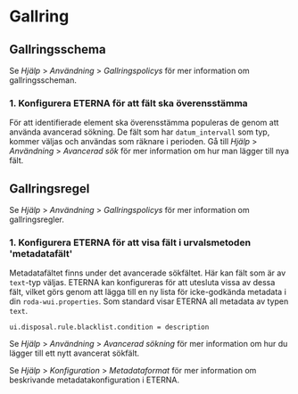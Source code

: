 # Gallring

## Gallringsschema

Se *Hjälp* > *Användning* > *Gallringspolicys* för mer information om gallringsscheman.

### 1. Konfigurera ETERNA för att fält ska överensstämma

För att identifierade element ska överensstämma populeras de genom att använda avancerad sökning. De fält som har `datum_intervall` som typ, kommer väljas och användas som räknare i perioden. 
Gå till *Hjälp* > *Användning* > *Avancerad sök* för mer information om hur man lägger till nya fält. 

## Gallringsregel

Se *Hjälp* > *Användning* > *Gallringspolicys* för mer information om gallringsregler.

### 1. Konfigurera ETERNA för att visa fält i urvalsmetoden 'metadatafält'

Metadatafältet finns under det avancerade sökfältet. Här kan fält som är av `text`-typ väljas. ETERNA kan konfigureras för att utesluta vissa av dessa fält, vilket görs genom att lägga till en ny lista för icke-godkända metadata i din `roda-wui.properties`. Som standard visar ETERNA all metadata av typen `text`.

```javaproperties
ui.disposal.rule.blacklist.condition = description
```

Se *Hjälp* > *Användning* > *Avancerad sökning* för mer information om hur du lägger till ett nytt avancerat sökfält.

Se *Hjälp* > *Konfiguration* > *Metadataformat* för mer information om beskrivande metadatakonfiguration i ETERNA.
